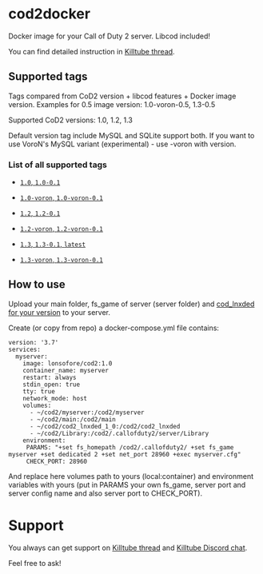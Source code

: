 # cod2docker

Docker image for your Call of Duty 2 server. Libcod included! 

You can find detailed instruction in [Killtube thread](https://killtube.org/showthread.php?3167-CoD2-Setup-CoD2-with-Docker).


## Supported tags

Tags compared from CoD2 version + libcod features + Docker image version. Examples for 0.5 image version: 1.0-voron-0.5, 1.3-0.5

Supported CoD2 versions: 1.0, 1.2, 1.3

Default version tag include MySQL and SQLite support both. If you want to use VoroN's MySQL variant (experimental) - use -voron with version.


### List of all supported tags

* [`1.0`, `1.0-0.1`](https://github.com/Lonsofore/cod2docker/blob/master/Dockerfile)

* [`1.0-voron`, `1.0-voron-0.1`](https://github.com/Lonsofore/cod2docker/blob/master/Dockerfile)

* [`1.2`, `1.2-0.1`](https://github.com/Lonsofore/cod2docker/blob/master/Dockerfile)

* [`1.2-voron`, `1.2-voron-0.1`](https://github.com/Lonsofore/cod2docker/blob/master/Dockerfile)

* [`1.3`, `1.3-0.1`, `latest`](https://github.com/Lonsofore/cod2docker/blob/master/Dockerfile)

* [`1.3-voron`, `1.3-voron-0.1`](https://github.com/Lonsofore/cod2docker/blob/master/Dockerfile)


## How to use

Upload your main folder, fs_game of server (server folder) and [cod_lnxded for your version](https://killtube.org/showthread.php?1719-CoD2-Latest-cod2-linux-binaries-(1-0-1-2-1-3)) to your server.

Create (or copy from repo) a docker-compose.yml file contains:
```
version: '3.7'
services:
  myserver:
    image: lonsofore/cod2:1.0
    container_name: myserver
    restart: always
    stdin_open: true
    tty: true
    network_mode: host
    volumes:
      - ~/cod2/myserver:/cod2/myserver
      - ~/cod2/main:/cod2/main
      - ~/cod2/cod2_lnxded_1_0:/cod2/cod2_lnxded
      - ~/cod2/Library:/cod2/.callofduty2/server/Library
    environment:
     PARAMS: "+set fs_homepath /cod2/.callofduty2/ +set fs_game myserver +set dedicated 2 +set net_port 28960 +exec myserver.cfg"
     CHECK_PORT: 28960
```
And replace here volumes path to yours (local:container) and environment variables with yours (put in PARAMS your own fs_game, server port and server config name and also server port to CHECK_PORT).


# Support

You always can get support on [Killtube thread](https://killtube.org/showthread.php?3167-CoD2-Setup-CoD2-with-Docker) and [Killtube Discord chat](https://discordapp.com/invite/mqBchQZ). 

Feel free to ask!